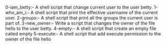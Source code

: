 0-iam_betty:- A shell script that change current user to the user betty.
1-who_am_i:- A shell script that print the effective username of the current user.
2-groups:- A shell script that print all the groups the current user is part of.
3-new_owner:- Write a script that changes the owner of the file hello to the user betty.
4-empty:- A shell script that create an empty file called empty
5-execute:- A shell script that add execute permission to the owner of the file hello
